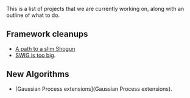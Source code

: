 This is a list of projects that we are currently working on, along with an outline of what to do.

## Framework cleanups
 * [A path to a slim Shogun](Shogun-slim)
 * [SWIG is too big](SWIG-issues).

##  New Algorithms
 * [Gaussian Process extensions](Gaussian Process extensions).